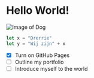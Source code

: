 # Hello World!

![Image of Dog](https://cdn.webshopapp.com/shops/163493/files/371250588/de-6-belangrijkste-supplementen-voor-je-hond.jpg)

``` typescript
let x = "Drerrie"
let y = "Wij zijn" + x
```

- [x] Turn on GitHub Pages
- [ ] Outline my portfolio
- [ ] Introduce myself to the world
